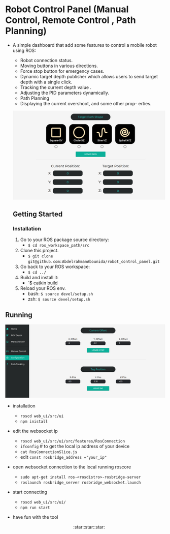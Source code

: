 # Robot Control Panel (Manual Control, Remote Control , Path Planning)

- A simple dashboard that add some features to control a mobile robot using ROS:
  - Robot connection status.
  - Moving buttons in various directions.
  - Force stop button for emergency cases.
  - Dynamic target depth publisher which allows users to send target depth with a single click.
  - Tracking the current depth value .
  - Adjusting the PID parameters dynamically.
  - Path Planning
  - Displaying the current overshoot, and some other prop-
  erties.
  
  <p align="center">
  <img src="path_planning.png" width="700px">
  </p>

  
  ## Getting Started
  
  ### Installation ###
   1. Go to your ROS package source directory:
      - `$ cd ros_workspace_path/src`
   2. Clone this project.
      - `$ git clone git@github.com:AbdelrahmanAbounida/robot_control_panel.git`
   3. Go back to your ROS workspace:
      - `$ cd ../`
   4. Build and install it:
      - `$ catkin build
   5. Reload your ROS env.
      - bash: `$ source devel/setup.sh`
      - zsh: `$ source devel/setup.sh`

## Running ##

  <p align="center">
  <img src="main.png" width="700px">
  </p>
  
 - installation
    - `roscd web_ui/src/ui`
    - `npm inistall`
    
- edit the websocket ip
    -  `roscd web_ui/src/ui/src/features/RosConnection `
    -  `ifconfig` # to get the local ip address of your device
    -  `cat RosConnectionSlice.js`
    -  edit  `const rosbridge_address ="your_ip"`

- open websocket connection to the local running roscore
    - `sudo apt-get install ros-<rosdistro>-rosbridge-server`
    - `roslaunch rosbridge_server rosbridge_websocket.launch`

- start connecting 
    - `roscd web_ui/src/ui/`
    - `npm run start`
- have fun with the tool
    <center><p align = "center"> :star::star::star: </p> </center>
